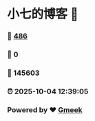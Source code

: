 # 小七的博客 :link:  
### :page_facing_up: [486](/tag.html) 
### :speech_balloon: 0 
### :hibiscus: 145603 
### :alarm_clock: 2025-10-04 12:39:05 
### Powered by :heart: [Gmeek](https://github.com/Meekdai/Gmeek)
